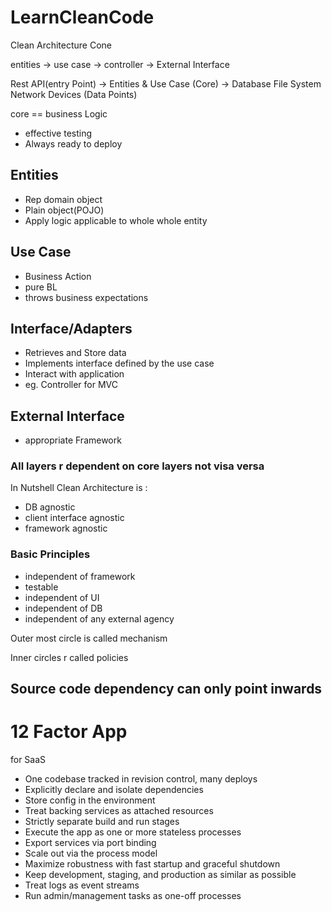 # LearnCleanCode

Clean Architecture Cone 

entities -> use case -> controller -> External Interface 

Rest API(entry Point) ->  Entities & Use Case (Core) -> Database File System Network Devices (Data Points)

core == business Logic 

* effective testing 
* Always ready to deploy 


## Entities 
* Rep domain object 
* Plain object(POJO)
* Apply logic applicable to whole whole entity 

## Use Case 
* Business Action 
* pure BL 
* throws business expectations

## Interface/Adapters 
* Retrieves and Store data 
* Implements interface defined by the use case 
* Interact with application
* eg. Controller for MVC 
## External Interface 
* appropriate Framework 

### All layers r dependent on core layers not visa versa  


In Nutshell Clean Architecture is : 
* DB agnostic   
* client interface agnostic 
* framework agnostic 


### Basic Principles
* independent of framework 
* testable 
* independent of UI 
* independent of DB 
* independent of any external agency 


Outer most circle is called mechanism 

Inner circles r called policies

## Source code dependency can only point inwards 

# 12 Factor App

for SaaS 
* One codebase tracked in revision control, many deploys
* Explicitly declare and isolate dependencies
* Store config in the environment
* Treat backing services as attached resources
* Strictly separate build and run stages
* Execute the app as one or more stateless processes
* Export services via port binding
* Scale out via the process model
* Maximize robustness with fast startup and graceful shutdown
* Keep development, staging, and production as similar as possible
* Treat logs as event streams
* Run admin/management tasks as one-off processes









